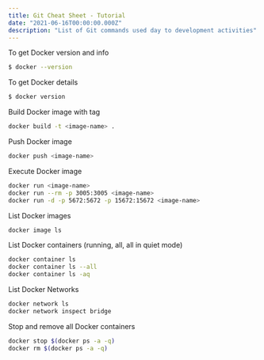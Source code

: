 ```yaml
---
title: Git Cheat Sheet - Tutorial
date: "2021-06-16T00:00:00.000Z"
description: "List of Git commands used day to development activities"
---
```


To get Docker version and info

```bash
$ docker --version
```

To get Docker details

```bash
$ docker version
```

Build Docker image with tag

```bash
docker build -t <image-name> .
```

Push Docker image

```bash
docker push <image-name>
```

Execute Docker image

```bash
docker run <image-name>
docker run --rm -p 3005:3005 <image-name>
docker run -d -p 5672:5672 -p 15672:15672 <image-name>
```

List Docker images

```bash
docker image ls
```

List Docker containers (running, all, all in quiet mode)

```bash
docker container ls
docker container ls --all
docker container ls -aq
```

List Docker Networks

```bash
docker network ls
docker network inspect bridge
```

Stop and remove all Docker containers

```bash
docker stop $(docker ps -a -q)
docker rm $(docker ps -a -q)
```
